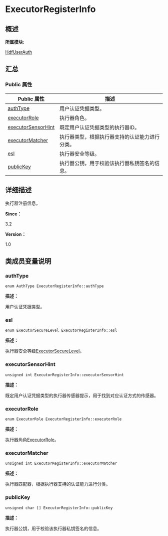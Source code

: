# ExecutorRegisterInfo


## **概述**

**所属模块:**

[HdfUserAuth](_hdf_user_auth.md)


## **汇总**


### Public 属性

  | Public&nbsp;属性 | 描述 | 
| -------- | -------- |
| [authType](#authtype) | 用户认证凭据类型。 | 
| [executorRole](#executorrole) | 执行器角色。 | 
| [executorSensorHint](#executorsensorhint) | 既定用户认证凭据类型的执行器ID。 | 
| [executorMatcher](#executormatcher) | 执行器类型，根据执行器支持的认证能力进行分类。 | 
| [esl](#esl) | 执行器安全等级。 | 
| [publicKey](#publickey) | 执行器公钥，用于校验该执行器私钥签名的信息。 | 


## **详细描述**

执行器注册信息。

**Since：**

3.2

**Version：**

1.0


## **类成员变量说明**


### authType

  
```
enum AuthType ExecutorRegisterInfo::authType
```

**描述：**

用户认证凭据类型。


### esl

  
```
enum ExecutorSecureLevel ExecutorRegisterInfo::esl
```

**描述：**

执行器安全等级[ExecutorSecureLevel](_hdf_user_auth.md#executorsecurelevel)。


### executorSensorHint

  
```
unsigned int ExecutorRegisterInfo::executorSensorHint
```

**描述：**

既定用户认证凭据类型的执行器传感器提示，用于找到对应认证方式的传感器。


### executorRole

  
```
enum ExecutorRole ExecutorRegisterInfo::executorRole
```

**描述：**

执行器角色[ExecutorRole](_hdf_user_auth.md#executorrole)。


### executorMatcher

  
```
unsigned int ExecutorRegisterInfo::executorMatcher
```

**描述：**

执行器匹配器，根据执行器支持的认证能力进行分类。


### publicKey

  
```
unsigned char [] ExecutorRegisterInfo::publicKey
```

**描述：**

执行器公钥，用于校验该执行器私钥签名的信息。
